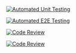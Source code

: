 [![Automated Unit Testing](https://github.com/haiderf7/social-media-client/actions/workflows/unit-test.yml/badge.svg)](https://github.com/haiderf7/social-media-client/actions/workflows/unit-test.yml)

[![Automated E2E Testing](https://github.com/haiderf7/social-media-client/actions/workflows/e2e-test.yml/badge.svg)](https://github.com/haiderf7/social-media-client/actions/workflows/e2e-test.yml)

[![Code Review](https://github.com/haiderf7/social-media-client/actions/workflows/gpt.yml/badge.svg)](https://github.com/haiderf7/social-media-client/actions/workflows/gpt.yml)

[![Code Review](https://github.com/haiderf7/social-media-client/actions/workflows/gpt.yml/badge.svg)](https://github.com/haiderf7/social-media-client/actions/workflows/gpt.yml)